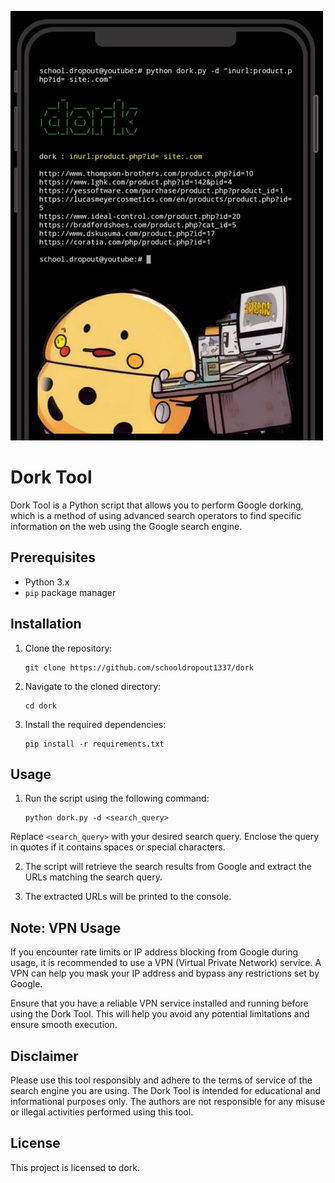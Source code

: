 ![Screenshot](https://raw.githubusercontent.com/schooldropout1337/dork/main/dork.jpg)

# Dork Tool

Dork Tool is a Python script that allows you to perform Google dorking, which is a method of using advanced search operators to find specific information on the web using the Google search engine.

## Prerequisites

- Python 3.x
- `pip` package manager

## Installation

1. Clone the repository:

   ```shell
   git clone https://github.com/schooldropout1337/dork
   ```

2. Navigate to the cloned directory:

   ```shell
   cd dork
   ```

3. Install the required dependencies:

   ```shell
   pip install -r requirements.txt
   ```

## Usage

1. Run the script using the following command:

   ```shell
   python dork.py -d <search_query>
   ```
   
Replace `<search_query>` with your desired search query. Enclose the query in quotes if it contains spaces or special characters.

2. The script will retrieve the search results from Google and extract the URLs matching the search query.

3. The extracted URLs will be printed to the console.

## Note: VPN Usage

If you encounter rate limits or IP address blocking from Google during usage, it is recommended to use a VPN (Virtual Private Network) service. A VPN can help you mask your IP address and bypass any restrictions set by Google.

Ensure that you have a reliable VPN service installed and running before using the Dork Tool. This will help you avoid any potential limitations and ensure smooth execution.

## Disclaimer

Please use this tool responsibly and adhere to the terms of service of the search engine you are using. The Dork Tool is intended for educational and informational purposes only. The authors are not responsible for any misuse or illegal activities performed using this tool.

## License

This project is licensed to dork.

